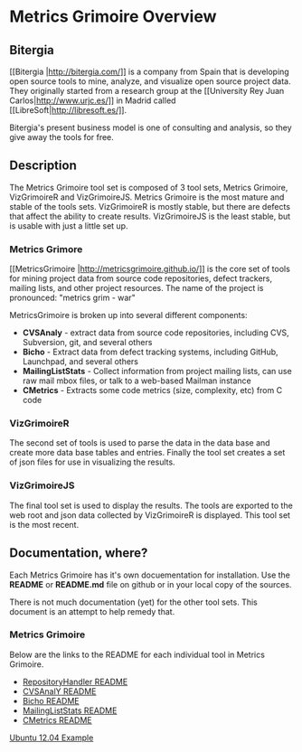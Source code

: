 # Metrics Grimoire Overview

## Bitergia

[[Bitergia |http://bitergia.com/]] is a company from Spain that is developing open source tools to mine, analyze, and visualize open source project data. They originally started from a research group at the [[University Rey Juan Carlos|http://www.urjc.es/]] in Madrid called [[LibreSoft|http://libresoft.es/]]. 

Bitergia's present business model is one of consulting and analysis, so they give away the tools for free.

## Description

The Metrics Grimoire tool set is composed of 3 tool sets, Metrics
Grimoire, VizGrimoireR and VizGrimoireJS.  Metrics Grimoire is the
most mature and stable of the tools sets.  VizGrimoireR is mostly
stable, but there are defects that affect the ability to create
results.  VizGrimoireJS is the least stable, but is usable with just a
little set up.

### Metrics Grimore
[[MetricsGrimoire |http://metricsgrimoire.github.io/]] is the core set of tools for mining project data from source code repositories, defect trackers, mailing lists, and other project resources. The name of the project is pronounced: "metrics grim - war"

MetricsGrimoire is broken up into several different components:
* **CVSAnaly** \- extract data from source code repositories, including CVS, Subversion, git, and several others
* **Bicho** \- Extract data from defect tracking systems, including GitHub, Launchpad, and several others
* **MailingListStats** \- Collect information from project mailing lists, can use raw mail mbox files, or talk to a web-based Mailman instance
* **CMetrics** \- Extracts some code metrics (size, complexity, etc) from C code

### VizGrimoireR

The second set of tools is used to parse the data in the data base and
create more data base tables and entries.  Finally the tool set
creates a set of json files for use in visualizing the results.

### VizGrimoireJS

The final tool set is used to display the results.  The tools are
exported to the web root and json data collected by VizGrimoireR is
displayed.  This tool set is the most recent.

## Documentation, where?

Each Metrics Grimoire has it's own docuementation for installation.
Use the **README** or **README.md** file on github or in your local copy of the sources.

There is not much documentation (yet) for the other tool sets.  This
document is an attempt to help remedy that.

### Metrics Grimoire

Below are the links to the README for each individual tool in Metrics Grimoire.
* [RepositoryHandler README](https://github.com/MetricsGrimoire/RepositoryHandler/blob/master/README)
* [CVSAnalY README](https://github.com/MetricsGrimoire/CVSAnalY/blob/master/README.md)
* [Bicho README](https://github.com/MetricsGrimoire/Bicho/blob/master/README)
* [MailingListStats README](https://github.com/MetricsGrimoire/MailingListStats/blob/master/README.md)
* [CMetrics README](https://github.com/MetricsGrimoire/CMetrics/blob/master/README)


[Ubuntu 12.04 Example](https://github.com/markdo/vizgrimoire.github.com/wiki/ubuntu_example "Ubuntu 12.04 Example")
